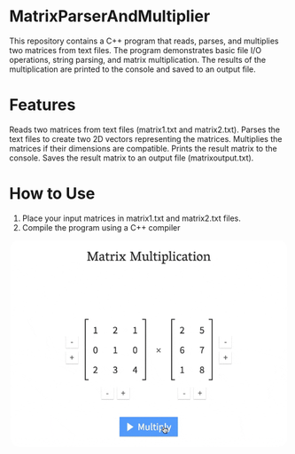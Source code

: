 # MatrixParserAndMultiplier


This repository contains a C++ program that reads, parses, and multiplies two matrices from text files. The program demonstrates basic file I/O operations, string parsing, and matrix multiplication. The results of the multiplication are printed to the console and saved to an output file.

# Features

Reads two matrices from text files (matrix1.txt and matrix2.txt).
Parses the text files to create two 2D vectors representing the matrices.
Multiplies the matrices if their dimensions are compatible.
Prints the result matrix to the console.
Saves the result matrix to an output file (matrixoutput.txt).


# How to Use
  1. Place your input matrices in matrix1.txt and matrix2.txt files.
  2. Compile the program using a C++ compiler
  
<p align="center">
  <img src="images/ZoUDJ.gif" alt="Demo GIF" width="500" style="border-radius: 15px;">
</p>
